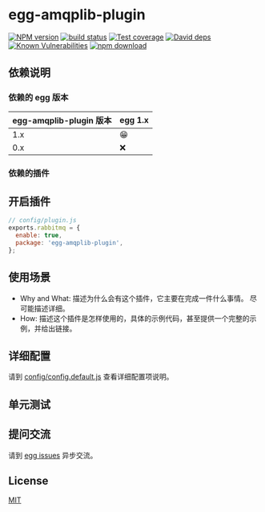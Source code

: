 # egg-amqplib-plugin

[![NPM version][npm-image]][npm-url]
[![build status][travis-image]][travis-url]
[![Test coverage][codecov-image]][codecov-url]
[![David deps][david-image]][david-url]
[![Known Vulnerabilities][snyk-image]][snyk-url]
[![npm download][download-image]][download-url]

[npm-image]: https://img.shields.io/npm/v/egg-amqplib-plugin.svg?style=flat-square
[npm-url]: https://npmjs.org/package/egg-amqplib-plugin
[travis-image]: https://img.shields.io/travis/eggjs/egg-amqplib-plugin.svg?style=flat-square
[travis-url]: https://travis-ci.org/eggjs/egg-amqplib-plugin
[codecov-image]: https://img.shields.io/codecov/c/github/eggjs/egg-amqplib-plugin.svg?style=flat-square
[codecov-url]: https://codecov.io/github/eggjs/egg-amqplib-plugin?branch=master
[david-image]: https://img.shields.io/david/eggjs/egg-amqplib-plugin.svg?style=flat-square
[david-url]: https://david-dm.org/eggjs/egg-amqplib-plugin
[snyk-image]: https://snyk.io/test/npm/egg-amqplib-plugin/badge.svg?style=flat-square
[snyk-url]: https://snyk.io/test/npm/egg-amqplib-plugin
[download-image]: https://img.shields.io/npm/dm/egg-amqplib-plugin.svg?style=flat-square
[download-url]: https://npmjs.org/package/egg-amqplib-plugin

<!--
Description here.
-->

## 依赖说明

### 依赖的 egg 版本

| egg-amqplib-plugin 版本 | egg 1.x |
| ----------------------- | ------- |
| 1.x                     | 😁      |
| 0.x                     | ❌      |

### 依赖的插件

<!--

如果有依赖其它插件，请在这里特别说明。如

- security
- multipart

-->

## 开启插件

```js
// config/plugin.js
exports.rabbitmq = {
  enable: true,
  package: 'egg-amqplib-plugin',
};
```

## 使用场景

- Why and What: 描述为什么会有这个插件，它主要在完成一件什么事情。
  尽可能描述详细。
- How: 描述这个插件是怎样使用的，具体的示例代码，甚至提供一个完整的示例，并给出链接。

## 详细配置

请到 [config/config.default.js](config/config.default.js) 查看详细配置项说明。

## 单元测试

<!-- 描述如何在单元测试中使用此插件，例如 schedule 如何触发。无则省略。-->

## 提问交流

请到 [egg issues](https://github.com/eggjs/egg/issues) 异步交流。

## License

[MIT](LICENSE)
